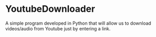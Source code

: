 # YoutubeDownloader
A simple program developed in Python that will allow us to download videos/audio from Youtube just by entering a link.
